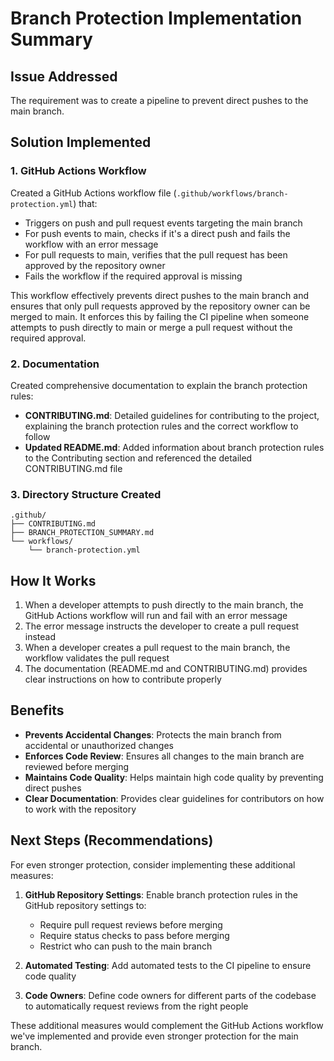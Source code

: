 # Branch Protection Implementation Summary

## Issue Addressed
The requirement was to create a pipeline to prevent direct pushes to the main branch.

## Solution Implemented

### 1. GitHub Actions Workflow
Created a GitHub Actions workflow file (`.github/workflows/branch-protection.yml`) that:
- Triggers on push and pull request events targeting the main branch
- For push events to main, checks if it's a direct push and fails the workflow with an error message
- For pull requests to main, verifies that the pull request has been approved by the repository owner
- Fails the workflow if the required approval is missing

This workflow effectively prevents direct pushes to the main branch and ensures that only pull requests approved by the repository owner can be merged to main. It enforces this by failing the CI pipeline when someone attempts to push directly to main or merge a pull request without the required approval.

### 2. Documentation
Created comprehensive documentation to explain the branch protection rules:

- **CONTRIBUTING.md**: Detailed guidelines for contributing to the project, explaining the branch protection rules and the correct workflow to follow
- **Updated README.md**: Added information about branch protection rules to the Contributing section and referenced the detailed CONTRIBUTING.md file

### 3. Directory Structure Created
```
.github/
├── CONTRIBUTING.md
├── BRANCH_PROTECTION_SUMMARY.md
└── workflows/
    └── branch-protection.yml
```

## How It Works

1. When a developer attempts to push directly to the main branch, the GitHub Actions workflow will run and fail with an error message
2. The error message instructs the developer to create a pull request instead
3. When a developer creates a pull request to the main branch, the workflow validates the pull request
4. The documentation (README.md and CONTRIBUTING.md) provides clear instructions on how to contribute properly

## Benefits

- **Prevents Accidental Changes**: Protects the main branch from accidental or unauthorized changes
- **Enforces Code Review**: Ensures all changes to the main branch are reviewed before merging
- **Maintains Code Quality**: Helps maintain high code quality by preventing direct pushes
- **Clear Documentation**: Provides clear guidelines for contributors on how to work with the repository

## Next Steps (Recommendations)

For even stronger protection, consider implementing these additional measures:

1. **GitHub Repository Settings**: Enable branch protection rules in the GitHub repository settings to:
   - Require pull request reviews before merging
   - Require status checks to pass before merging
   - Restrict who can push to the main branch

2. **Automated Testing**: Add automated tests to the CI pipeline to ensure code quality

3. **Code Owners**: Define code owners for different parts of the codebase to automatically request reviews from the right people

These additional measures would complement the GitHub Actions workflow we've implemented and provide even stronger protection for the main branch.